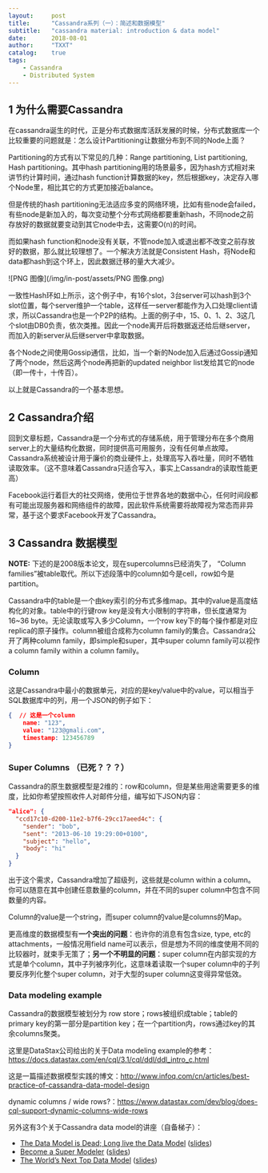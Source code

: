 ```yaml
---
layout:     post
title:      "Cassandra系列（一）：简述和数据模型"
subtitle:   "cassandra material: introduction & data model"
date:       2018-08-01
author:     "TXXT"
catalog:    true
tags:
    - Cassandra
    - Distributed System
---
```


## 1 为什么需要Cassandra

在cassandra诞生的时代，正是分布式数据库活跃发展的时候，分布式数据库一个比较重要的问题就是：怎么设计Partitioning让数据分布到不同的Node上面？

Partitioning的方式有以下常见的几种：Range partitioning, List partitioning, Hash partitioning。其中hash partitioning用的场景最多，因为hash方式相对来讲节约计算时间，通过hash function计算数据的key，然后根据key，决定存入哪个Node里，相比其它的方式更加接近balance。

但是传统的hash partitioning无法适应多变的网络环境，比如有些node会failed，有些node是新加入的，每次变动整个分布式网络都要重新hash，不同node之前存放好的数据就要变动到其它node中去，这需要O(n)的时间。

而如果hash function和node没有关联，不管node加入或退出都不改变之前存放好的数据，那么就比较理想了。一个解决方法就是Consistent Hash，将Node和data都hash到这个环上，因此数据迁移的量大大减少。

![PNG 图像](/img/in-post/assets/PNG 图像.png)

一致性Hash环如上所示，这个例子中，有16个slot，3台server可以hash到3个slot位置，每个server维护一个table，这样任一server都能作为入口处理client请求，所以Cassandra也是一个P2P的结构。上面的例子中，15、0、1、2、3这几个slot由DB0负责，依次类推。因此一个node离开后将数据返还给后继server，而加入的新server从后继server中拿取数据。

各个Node之间使用Gossip通信，比如，当一个新的Node加入后通过Gossip通知了两个node，然后这两个node再把新的updated neighbor list发给其它的node（即一传十，十传百）。

以上就是Cassandra的一个基本思想。

## 2 Cassandra介绍

回到文章标题，Cassandra是一个分布式的存储系统，用于管理分布在多个商用server上的大量结构化数据，同时提供高可用服务，没有任何单点故障。Cassandra系统被设计用于廉价的商业硬件上，处理高写入吞吐量，同时不牺牲读取效率。（这不意味着Cassandra只适合写入，事实上Cassandra的读取性能更高）

Facebook运行着巨大的社交网络，使用位于世界各地的数据中心，任何时间段都有可能出现服务器和网络组件的故障，因此软件系统需要将故障视为常态而非异常，基于这个要求Facebook开发了Cassandra。

## 3 Cassandra 数据模型

**NOTE:** 下述的是2008版本论文，现在supercolumns已经消失了， “Column families”被table取代。所以下述段落中的column如今是cell，row如今是partition。

Cassandra中的table是一个由key索引的分布式多维map。其中的value是高度结构化的对象。table中的行键row key是没有大小限制的字符串，但长度通常为16~36 byte。无论读取或写入多少Column，一个row key下的每个操作都是对应replica的原子操作。column被组合成称为column family的集合。Cassandra公开了两种column family，即simple和super，其中super column family可以视作a column family within a column family。

### Column

这是Cassandra中最小的数据单元，对应的是key/value中的value，可以相当于SQL数据库中的列，用一个JSON的例子如下：

```json
{  // 这是一个column
	name: "123",
	value: "123@gmali.com",
	timestamp: 123456789
} 
```

### Super Columns （已死？？？）

Cassandra的原生数据模型是2维的：row和column，但是某些用途需要更多的维度，比如你希望按照收件人对邮件分组，编写如下JSON内容：

```json
"alice": {
  "ccd17c10-d200-11e2-b7f6-29cc17aeed4c": {
    "sender": "bob",
    "sent": "2013-06-10 19:29:00+0100",
    "subject": "hello",
    "body": "hi"
  }
}
```

出于这个需求，Cassandra增加了超级列，这些就是column within a column。你可以随意在其中创建任意数量的column，并在不同的super column中包含不同数量的内容。

Column的value是一个string，而super column的value是columns的Map。

更高维度的数据模型有**一个突出的问题**：也许你的消息有包含size, type, etc的attachments，一般情况用field name可以表示，但是想为不同的维度使用不同的比较器时，就束手无策了；**另一个不明显的问题**：super column在内部实现的方式是单个column，其中子列被序列化，这意味着读取一个super column中的子列要反序列化整个super column，对于大型的super column这变得异常低效。

### Data modeling example

Cassandra的数据模型被划分为 row store；rows被组织成table；table的primary key的第一部分是partition key；在一个partition内，rows通过key的其余columns聚类。

这里是DataStax公司给出的关于Data modeling example的参考：https://docs.datastax.com/en/cql/3.1/cql/ddl/ddl_intro_c.html

这是一篇描述数据模型实践的博文：http://www.infoq.com/cn/articles/best-practice-of-cassandra-data-model-design

dynamic columns / wide rows?：https://www.datastax.com/dev/blog/does-cql-support-dynamic-columns-wide-rows

另外这有3个关于Cassandra data model的讲座（自备梯子）：

- [The Data Model is Dead; Long live the Data Model](http://www.youtube.com/watch?v=px6U2n74q3g) ([slides](http://www.slideshare.net/patrickmcfadin/the-data-model-is-dead-long-live-the-data-model))
- [Become a Super Modeler](http://www.youtube.com/watch?v=qphhxujn5Es) ([slides](http://www.slideshare.net/patrickmcfadin/become-a-super-modeler))
- [The World’s Next Top Data Model](http://www.youtube.com/watch?v=HdJlsOZVGwM) ([slides](http://www.slideshare.net/patrickmcfadin/the-worlds-next-top-data-model))

